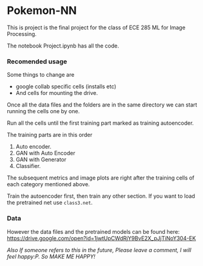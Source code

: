 # Pokemon-NN
This is project is the final project for the class of ECE 285 ML for Image Processing.

The notebook Project.ipynb has all the code. 

### Recomended usage
Some things to change are
* google collab specific cells (installs etc)
* And cells for mounting the drive. 

Once all the data files and the folders are in the same directory we can start running the cells one by one. 

Run all the cells until the first training part marked as training autoencoder.

The training parts are in this order
1. Auto encoder.
2. GAN with Auto Encoder
3. GAN with Generator
4. Classifier.

The subsequent metrics and image plots are right after the training cells of each category mentioned above.

Train the autoencoder first, then train any other section.
If you want to load the pretrained net use ```class3.net```.

### Data
However the data files and the pretrained models can be found here:
https://drive.google.com/open?id=1jwtUpCWdRjY9BvE2X_pJjTiNoY304-EK

_Also If someone refers to this in the future, Please leave a comment, I will feel happy:P. So MAKE ME HAPPY!_
